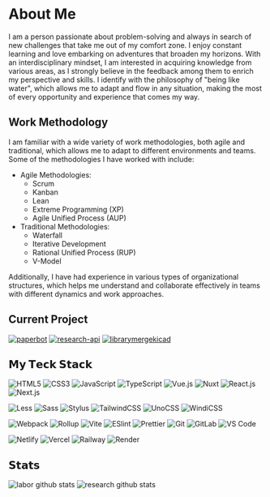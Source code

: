# About Me
I am a person passionate about problem-solving and always in search of new challenges that take me out of my comfort zone. I enjoy constant learning and love embarking on adventures that broaden my horizons. With an interdisciplinary mindset, I am interested in acquiring knowledge from various areas, as I strongly believe in the feedback among them to enrich my perspective and skills. I identify with the philosophy of "being like water", which allows me to adapt and flow in any situation, making the most of every opportunity and experience that comes my way.

## Work Methodology
I am familiar with a wide variety of work methodologies, both agile and traditional, which allows me to adapt to different environments and teams. Some of the methodologies I have worked with include:
- Agile Methodologies:
    - Scrum
    - Kanban
    - Lean
    - Extreme Programming (XP)
    - Agile Unified Process (AUP)
- Traditional Methodologies:
    - Waterfall
    - Iterative Development
    - Rational Unified Process (RUP)
    - V-Model
      
Additionally, I have had experience in various types of organizational structures, which helps me understand and collaborate effectively in teams with different dynamics and work approaches.
## Current Project

[![paperbot](https://svg.bookmark.style/api?url=https://github.com/tadeusER/botpapere&mode=dark&style=horizontal)](https://github.com/tadeusER/botpaper)
[![research-api](https://svg.bookmark.style/api?url=https://github.com/tadeusER/researchapi&mode=light&style=horizontal)](https://github.com/tadeusER/researchapi)
[![librarymergekicad](https://svg.bookmark.style/api?url=https://github.com/EnriqueERamirez/librarymergekicad&mode=light&style=horizontal)](https://github.com/EnriqueERamirez/librarymergekicad)


## 𝗠𝘆 𝗧𝗲𝗰𝗸 𝗦𝘁𝗮𝗰𝗸

![HTML5](https://img.shields.io/badge/-HTML5-%23E44D27?style=flat-square&logo=html5&logoColor=ffffff)
![CSS3](https://img.shields.io/badge/-CSS3-%231572B6?style=flat-square&logo=css3)
![JavaScript](https://img.shields.io/badge/-JavaScript-%23F7DF1C?style=flat-square&logo=javascript&logoColor=000000&labelColor=%23F7DF1C&color=%23FFCE5A)
![TypeScript](https://img.shields.io/badge/-TypeScript-007ACC?style=flat-square&logo=typescript&logoColor=white)
![Vue.js](https://img.shields.io/badge/-Vue.js-%232c3e50?style=flat-square&logo=vuedotjs)
![Nuxt](https://img.shields.io/badge/-Nuxt.js-%23282C34?style=flat-square&logo=nuxtdotjs)
![React.js](https://img.shields.io/badge/-React.js-%23282C34?style=flat-square&logo=react)
![Next.js](https://img.shields.io/badge/-Next.js-%23000000?style=flat-square&logo=nextdotjs)

![Less](https://img.shields.io/badge/-Less-%231d365d?style=flat-square&logo=less&logoColor=ffffff)
![Sass](https://img.shields.io/badge/-Sass-%23CC6699?style=flat-square&logo=sass&logoColor=ffffff)
![Stylus](https://img.shields.io/badge/-Stylus-%23333333?style=flat-square&logo=stylus)
![TailwindCSS](https://img.shields.io/badge/-TailwindCSS-%231a202c?style=flat-square&logo=tailwind-css)
![UnoCSS](https://img.shields.io/badge/-UnoCSS-%23333333?style=flat-square&logo=unocss)
![WindiCSS](https://img.shields.io/badge/-WindiCSS-%23000000?style=flat-square&logo=tailwind-css&&logoColor=48B0F1)

![Webpack](https://img.shields.io/badge/-Webpack-%232C3A42?style=flat-square&logo=webpack)
![Rollup](https://img.shields.io/badge/-Rollup-%23EC4A3F?style=flat-square&logo=rollupdotjs&logoColor=ffffff)
![Vite](https://img.shields.io/badge/-Vite-%23646CFF?style=flat-square&logo=vite&logoColor=ffffff)
![ESlint](https://img.shields.io/badge/-ESLint-%234B32C3?style=flat-square&logo=eslint)
![Prettier](https://img.shields.io/badge/-Prettier-%23F7B93E?style=flat-square&logo=prettier&logoColor=ffffff)
![Git](https://img.shields.io/badge/-Git-%23F05032?style=flat-square&logo=git&logoColor=%23ffffff)
![GitLab](https://img.shields.io/badge/-GitLab-FCA121?style=flat-square&logo=gitlab)
![VS Code](https://img.shields.io/badge/-VSCode-%23007ACC?style=flat-square&logo=visual-studio-code)

![Netlify](https://img.shields.io/badge/-Netlify-%2300C7B7?style=flat-square&logo=netlify&logoColor=ffffff)
![Vercel](https://img.shields.io/badge/-Vercel-%23ffffff?style=flat-square&logo=vercel&logoColor=000000)
![Railway](https://img.shields.io/badge/-Railway-%230B0D0E?style=flat-square&logo=railway)
![Render](https://img.shields.io/badge/-Render-%2346E3B7?style=flat-square&logo=render&logoColor=ffffff)

## 𝗦𝘁𝗮𝘁𝘀

![labor github stats](https://github-readme-stats.vercel.app/api?username=EnriqueERamirez&show_icons=true&theme=dracula)
![research github stats](https://github-readme-stats.vercel.app/api?username=tadeusER&show_icons=true&theme=dracula)
